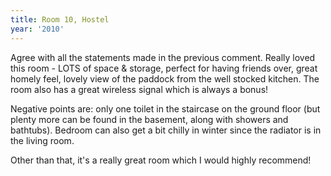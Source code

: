 ```yaml
---
title: Room 10, Hostel
year: '2010'
---
```


Agree with all the statements made in the previous comment. Really loved this room - LOTS of space & storage, perfect for having friends over, great homely feel, lovely view of the paddock from the well stocked kitchen. The room also has a great wireless signal which is always a bonus!

Negative points are: only one toilet in the staircase on the ground floor (but plenty more can be found in the basement, along with showers and bathtubs). Bedroom can also get a bit chilly in winter since the radiator is in the living room.

Other than that, it's a really great room which I would highly recommend!